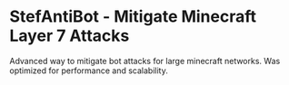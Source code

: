 # StefAntiBot - Mitigate Minecraft Layer 7 Attacks
Advanced way to mitigate bot attacks for large minecraft networks.
Was optimized for performance and scalability.


